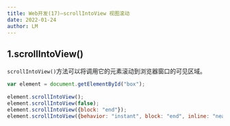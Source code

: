 ```yaml
---
title: Web开发(17)—scrollIntoView 视图滚动
date: 2022-01-24
author: LM
---
```


## 1.scrollIntoView()

`scrollIntoView()`方法可以将调用它的元素滚动到浏览器窗口的可见区域。

```javascript
var element = document.getElementById("box");
 
element.scrollIntoView();
element.scrollIntoView(false);
element.scrollIntoView({block: "end"});
element.scrollIntoView({behavior: "instant", block: "end", inline: "nearest"});
```

